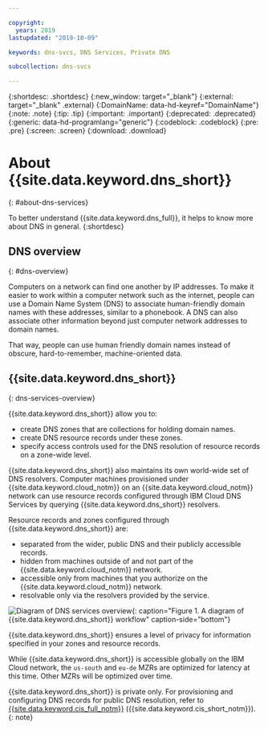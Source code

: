 ```yaml
---

copyright:
  years: 2019
lastupdated: "2019-10-09"

keywords: dns-svcs, DNS Services, Private DNS

subcollection: dns-svcs

---
```



{:shortdesc: .shortdesc}
{:new_window: target="_blank"}
{:external: target="_blank" .external}
{:DomainName: data-hd-keyref="DomainName"}
{:note: .note}
{:tip: .tip}
{:important: .important}
{:deprecated: .deprecated}
{:generic: data-hd-programlang="generic"}
{:codeblock: .codeblock}
{:pre: .pre}
{:screen: .screen}
{:download: .download}

# About {{site.data.keyword.dns_short}}
{: #about-dns-services}

To better understand {{site.data.keyword.dns_full}}, it helps to know more about DNS in general.
{:shortdesc}

## DNS overview
{: #dns-overview}

Computers on a network can find one another by IP addresses. To make it easier to work within a computer network such as the internet, people can use a Domain Name System (DNS) to associate human-friendly domain names with these addresses, similar to a phonebook. A DNS can also associate other information beyond just computer network addresses to domain names.

That way, people can use human friendly domain names instead of obscure, hard-to-remember, machine-oriented data.

## {{site.data.keyword.dns_short}}
{: dns-services-overview}

{{site.data.keyword.dns_short}} allow you to:
  * create DNS zones that are collections for holding domain names.
  * create DNS resource records under these zones.
  * specify access controls used for the DNS resolution of resource records on a zone-wide level.

{{site.data.keyword.dns_short}} also maintains its own world-wide set of DNS resolvers. Computer machines provisioned under {{site.data.keyword.cloud_notm}} on an {{site.data.keyword.cloud_notm}} network can use resource records configured through IBM Cloud DNS Services by querying {{site.data.keyword.dns_short}} resolvers.

Resource records and zones configured through {{site.data.keyword.dns_short}} are:
  * separated from the wider, public DNS and their publicly accessible records.
  * hidden from machines outside of and not part of the {{site.data.keyword.cloud_notm}} network.
  * accessible only from machines that you authorize on the {{site.data.keyword.cloud_notm}} network.
  * resolvable only via the resolvers provided by the service.


![Diagram of DNS services overview](images/dns-svcs-overview.png "Diagram of {{site.data.keyword.dns_short}} overview"){: caption="Figure 1. A diagram of {{site.data.keyword.dns_short}} workflow" caption-side="bottom"}


{{site.data.keyword.dns_short}} ensures a level of privacy for information specified in your zones and resource records.

While {{site.data.keyword.dns_short}} is accessible globally on the IBM Cloud network, the `us-south` and `eu-de` MZRs are optimized for latency at this time. Other MZRs will be optimized over time.

{{site.data.keyword.dns_short}} is private only. For provisioning and configuring DNS records for public DNS resolution, refer to [{{site.data.keyword.cis_full_notm}}](/docs/infrastructure/cis?topic=cis-about-ibm-cloud-internet-services-cis) ({{site.data.keyword.cis_short_notm}}).
{: note}
